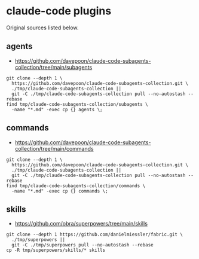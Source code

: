 # claude-code plugins

Original sources listed below.

## agents

- https://github.com/davepoon/claude-code-subagents-collection/tree/main/subagents

```
git clone --depth 1 \
  https://github.com/davepoon/claude-code-subagents-collection.git \
  ./tmp/claude-code-subagents-collection ||
  git -C ./tmp/claude-code-subagents-collection pull --no-autostash --rebase
find tmp/claude-code-subagents-collection/subagents \
  -name "*.md" -exec cp {} agents \;
```

## commands

- https://github.com/davepoon/claude-code-subagents-collection/tree/main/commands

```
git clone --depth 1 \
  https://github.com/davepoon/claude-code-subagents-collection.git \
  ./tmp/claude-code-subagents-collection ||
  git -C ./tmp/claude-code-subagents-collection pull --no-autostash --rebase
find tmp/claude-code-subagents-collection/commands \
  -name "*.md" -exec cp {} commands \;
```

## skills

- https://github.com/obra/superpowers/tree/main/skills

```
git clone --depth 1 https://github.com/danielmiessler/fabric.git \
  ./tmp/superpowers ||
  git -C ./tmp/superpowers pull --no-autostash --rebase
cp -R tmp/superpowers/skills/* skills
```
